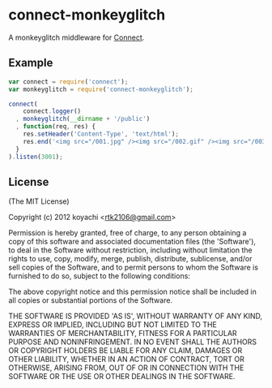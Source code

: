 # connect-monkeyglitch

 A monkeyglitch middleware for [Connect](http://github.com/senchalabs/connect).

## Example

```js
var connect = require('connect');
var monkeyglitch = require('connect-monkeyglitch');

connect(
    connect.logger()
  , monkeyglitch(__dirname + '/public')
  , function(req, res) {
    res.setHeader('Content-Type', 'text/html');
    res.end('<img src="/001.jpg" /><img src="/002.gif" /><img src="/003.png" />');
  }
).listen(3001);
```

## License 

(The MIT License)

Copyright (c) 2012 koyachi &lt;rtk2106@gmail.com&gt;

Permission is hereby granted, free of charge, to any person obtaining
a copy of this software and associated documentation files (the
'Software'), to deal in the Software without restriction, including
without limitation the rights to use, copy, modify, merge, publish,
distribute, sublicense, and/or sell copies of the Software, and to
permit persons to whom the Software is furnished to do so, subject to
the following conditions:

The above copyright notice and this permission notice shall be
included in all copies or substantial portions of the Software.

THE SOFTWARE IS PROVIDED 'AS IS', WITHOUT WARRANTY OF ANY KIND,
EXPRESS OR IMPLIED, INCLUDING BUT NOT LIMITED TO THE WARRANTIES OF
MERCHANTABILITY, FITNESS FOR A PARTICULAR PURPOSE AND NONINFRINGEMENT.
IN NO EVENT SHALL THE AUTHORS OR COPYRIGHT HOLDERS BE LIABLE FOR ANY
CLAIM, DAMAGES OR OTHER LIABILITY, WHETHER IN AN ACTION OF CONTRACT,
TORT OR OTHERWISE, ARISING FROM, OUT OF OR IN CONNECTION WITH THE
SOFTWARE OR THE USE OR OTHER DEALINGS IN THE SOFTWARE.
